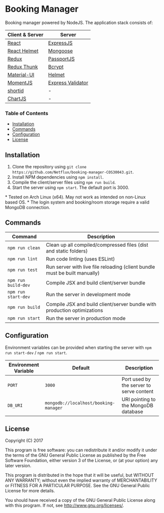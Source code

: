 # Booking Manager
Booking manager powered by NodeJS. The application stack consists of:

| Client & Server                                            | Server                                                               |
| ---------------------------------------------------------- | -------------------------------------------------------------------- |
| [React](https://facebook.github.io/react/)                 | [ExpressJS](http://expressjs.com/)                                   |
| [React Helmet](https://www.npmjs.com/package/react-helmet) | [Mongoose](http://mongoosejs.com/)                                   |
| [Redux](http://redux.js.org/)                              | [PassportJS](http://passportjs.org/)                                 |
| [Redux Thunk](https://www.npmjs.com/package/redux-thunk)   | [Bcrypt](https://www.npmjs.com/package/bcrypt)                       |
| [Material-UI](http://www.material-ui.com/)                 | [Helmet](https://www.npmjs.com/package/helmet)                       |
| [MomentJS](https://momentjs.com/)                          | [Express Validator](https://www.npmjs.com/package/express-validator) |
| [shortid](https://www.npmjs.com/package/shortid)           | -                                                                    |
| [ChartJS](http://www.chartjs.org/)                         | -                                                                    |

### Table of Contents
* [Installation](#installation)
* [Commands](#commands)
* [Configuration](#configuration)
* [License](#license)

## Installation
1. Clone the repository using `git clone https://github.com/Netflux/booking-manager-COS30043.git`.
2. Install NPM dependencies using `npm install`.
3. Compile the client/server files using `npm run build`.
4. Start the server using `npm start`. The default port is 3000.

\* Tested on Arch Linux (x64). May not work as intended on non-Linux based OS.
\* The login system and booking/room storage require a valid MongoDB connection.

## Commands
| Command             | Description                                                                |
| ------------------- | -------------------------------------------------------------------------- |
| `npm run clean`     | Clean up all compiled/compressed files (dist and static folders)           |
| `npm run lint`      | Run code linting (uses ESLint)                                             |
| `npm run test`      | Run server with live file reloading (client bundle must be built manually) |
| `npm run build-dev` | Compile JSX and build client/server bundle                                 |
| `npm run start-dev` | Run the server in development mode                                         |
| `npm run build`     | Compile JSX and build client/server bundle with production optimizations   |
| `npm run start`     | Run the server in production mode                                          |

## Configuration
Environment variables can be provided when starting the server with `npm run start-dev` / `npm run start`.

| Environment Variable | Default                               | Description                              |
| -------------------- | ------------------------------------- | ---------------------------------------- |
| `PORT`               | `3000`                                | Port used by the server to serve content |
| `DB_URI`             | `mongodb://localhost/booking-manager` | URI pointing to the MongoDB database     |

## License
Copyright (C) 2017

This program is free software: you can redistribute it and/or modify
it under the terms of the GNU General Public License as published by
the Free Software Foundation, either version 3 of the License, or
(at your option) any later version.

This program is distributed in the hope that it will be useful,
but WITHOUT ANY WARRANTY; without even the implied warranty of
MERCHANTABILITY or FITNESS FOR A PARTICULAR PURPOSE.  See the
GNU General Public License for more details.

You should have received a copy of the GNU General Public License
along with this program. If not, see <http://www.gnu.org/licenses/>.
